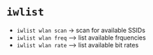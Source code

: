 # `iwlist`
* `iwlist wlan scan` -> scan for available SSIDs
* `iwlist wlan freq` --> list available frquencies
* `iwlist wlan rate` --> list available bit rates
